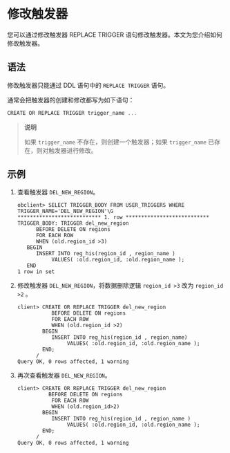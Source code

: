 # 修改触发器

您可以通过修改触发器 REPLACE TRIGGER 语句修改触发器。本文为您介绍如何修改触发器。

## 语法

修改触发器只能通过 DDL 语句中的 `REPLACE TRIGGER` 语句。

通常会把触发器的创建和修改都写为如下语句：

```javascript
CREATE OR REPLACE TRIGGER trigger_name ...
```

> **说明**
>
> 如果 `trigger_name` 不存在，则创建一个触发器；如果 `trigger_name` 已存在，则对触发器进行修改。

## 示例

1. 查看触发器 `DEL_NEW_REGION`。

   ```unknow
   obclient> SELECT TRIGGER_BODY FROM USER_TRIGGERS WHERE TRIGGER_NAME='DEL_NEW_REGION'\G
   *************************** 1. row ***************************
   TRIGGER_BODY: TRIGGER del_new_region
         BEFORE DELETE ON regions
         FOR EACH ROW
         WHEN (old.region_id >3)
      BEGIN
         INSERT INTO reg_his(region_id , region_name )
              VALUES( :old.region_id, :old.region_name );
      END
   1 row in set
   ```

2. 修改触发器 `DEL_NEW_REGION`，将数据删除逻辑 `region_id >3` 改为 `region_id >2` 。

   ```unknow
   client> CREATE OR REPLACE TRIGGER del_new_region
              BEFORE DELETE ON regions
              FOR EACH ROW
              WHEN (old.region_id >2)
           BEGIN
              INSERT INTO reg_his(region_id , region_name)
                   VALUES( :old.region_id, :old.region_name );
           END;
         /
   Query OK, 0 rows affected, 1 warning
   ```

3. 再次查看触发器 `DEL_NEW_REGION`。

   ```unknow
   client> CREATE OR REPLACE TRIGGER del_new_region
             BEFORE DELETE ON regions
              FOR EACH ROW
              WHEN (old.region_id>2)
           BEGIN
              INSERT INTO reg_his(region_id , region_name )
                   VALUES( :old.region_id, :old.region_name );
           END; 
         /
   Query OK, 0 rows affected, 1 warning
   ```
